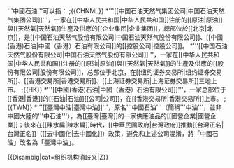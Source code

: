 '''中國石油'''可以指：
;{{CHNML}}
*'''[[中国石油天然气集团公司|中国石油天然气集团公司]]'''，一家在[[中华人民共和国|中华人民共和国]]注册的[[原油|原油]]與[[天然氣|天然氣]]生產及供應的[[企业集团|企业集团]]，總部位於[[北京|北京]]，是[[中国石油天然气股份有限公司|中国石油天然气股份有限公司]]、[[中國(香港)石油|中國（香港）石油有限公司]]的[[控股公司|控股公司]]。
*'''[[中国石油天然气股份有限公司|中国石油天然气股份有限公司]]'''，一家在[[中华人民共和国|中华人民共和国]]注册的[[原油|原油]]與[[天然氣|天然氣]]的生產及供應的[[股份有限公司|股份有限公司]]，总部位于北京，在[[纽约证券交易所|纽约证券交易所]]、[[香港交易所|香港交易所]]、[[上海证券交易所|上海证券交易所]]三地上市。
;{{HK}}
*'''[[中國(香港)石油|中國（香港）石油有限公司]]'''，一家总部位于[[香港|香港]]的[[石油|石油]][[公司|公司]]，在[[香港交易所|香港交易所]]上市。
;{{TWN}}
*'''[[臺灣中油|臺灣中油]]'''，原名'''中國石油'''（簡稱'''中油'''，並非中國大陸的'''中石油'''），為[[臺灣|臺灣]]的一家供應油品的[[國營企業|國營企業]]；後來在[[陳水扁|陳水扁]]時代，[[中華民國政府|台灣政府]]推動[[台灣正名|台灣正名]]（[[去中國化|去中國化]]）政策，避免和上述公司混淆，將「中國石油」改名為「臺灣中油」。

{{Disambig|cat=组织机构消歧义|Z}}